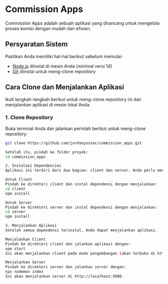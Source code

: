 # Commission Apps

Commission Apps adalah sebuah aplikasi yang dirancang untuk mengelola proses komisi dengan mudah dan efisien.

## Persyaratan Sistem

Pastikan Anda memiliki hal-hal berikut sebelum memulai:

- [Node.js](https://nodejs.org/) diinstal di mesin Anda (minimal versi 14)
- [Git](https://git-scm.com/) diinstal untuk meng-clone repository

## Cara Clone dan Menjalankan Aplikasi

Ikuti langkah-langkah berikut untuk meng-clone repository ini dan menjalankan aplikasi di mesin lokal Anda.

### 1. Clone Repository

Buka terminal Anda dan jalankan perintah berikut untuk meng-clone repository:

```bash
git clone https://github.com/jordanyussac/commission_apps.git

Setelah itu, pindah ke folder proyek:
cd commission_apps

2. Instalasi Dependencies
Aplikasi ini terdiri dari dua bagian: client dan server. Anda perlu menginstal dependensi untuk kedua bagian ini.

Untuk Client
Pindah ke direktori client dan instal dependensi dengan menjalankan:
cd client
npm install

Untuk Server
Pindah ke direktori server dan instal dependensi dengan menjalankan:
cd server
npm install

3. Menjalankan Aplikasi
Setelah semua dependensi terinstal, Anda dapat menjalankan aplikasi.

Menjalankan Client
Pindah ke direktori client dan jalankan aplikasi dengan:
npm start
Ini akan menjalankan client pada mode pengembangan (akan terbuka di http://localhost:3000).

Menjalankan Server
Pindah ke direktori server dan jalankan server dengan:
npx nodemon index
Ini akan menjalankan server di http://localhost:5000.
